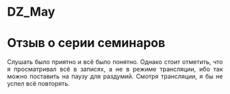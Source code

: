 # DZ_May

# Отзыв о серии семинаров

<p align="justify">
Слушать было приятно и всё было понятно. Однако стоит отметить, что я просматривал всё в записях, а не в режиме трансляции, ибо так можно поставить на паузу для раздумий. Смотря трансляции, я бы не успел всё повторять.